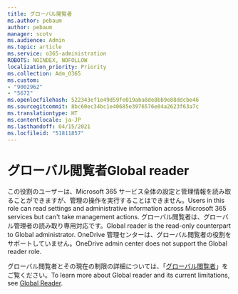 ```yaml
---
title: グローバル閲覧者
ms.author: pebaum
author: pebaum
manager: scotv
ms.audience: Admin
ms.topic: article
ms.service: o365-administration
ROBOTS: NOINDEX, NOFOLLOW
localization_priority: Priority
ms.collection: Adm_O365
ms.custom:
- "9002962"
- "5672"
ms.openlocfilehash: 522343ef1e49d59fe019aba8de8bb9e88ddcbe46
ms.sourcegitcommit: 8bc60ec34bc1e40685e3976576e04a2623f63a7c
ms.translationtype: HT
ms.contentlocale: ja-JP
ms.lasthandoff: 04/15/2021
ms.locfileid: "51811857"
---
```

# <a name="global-reader"></a><span data-ttu-id="481c7-102">グローバル閲覧者</span><span class="sxs-lookup"><span data-stu-id="481c7-102">Global reader</span></span>

<span data-ttu-id="481c7-103">この役割のユーザーは、Microsoft 365 サービス全体の設定と管理情報を読み取ることができますが、管理の操作を実行することはできません。</span><span class="sxs-lookup"><span data-stu-id="481c7-103">Users in this role can read settings and administrative information across Microsoft 365 services but can't take management actions.</span></span> <span data-ttu-id="481c7-104">グローバル閲覧者は、グローバル管理者の読み取り専用対応です。</span><span class="sxs-lookup"><span data-stu-id="481c7-104">Global reader is the read-only counterpart to Global administrator.</span></span>
<span data-ttu-id="481c7-105">OneDrive 管理センターは、グローバル閲覧者の役割をサポートしていません。</span><span class="sxs-lookup"><span data-stu-id="481c7-105">OneDrive admin center does not support the Global reader role.</span></span>

<span data-ttu-id="481c7-106">グローバル閲覧者とその現在の制限の詳細については、「[グローバル閲覧者](https://docs.microsoft.com/azure/active-directory/users-groups-roles/directory-assign-admin-roles#global-reader)」をご覧ください。</span><span class="sxs-lookup"><span data-stu-id="481c7-106">To learn more about Global reader and its current limitations, see [Global Reader](https://docs.microsoft.com/azure/active-directory/users-groups-roles/directory-assign-admin-roles#global-reader).</span></span>
